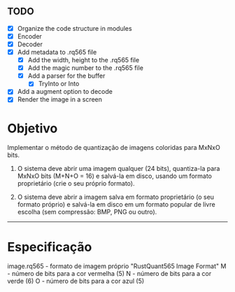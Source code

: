 ## TODO

- [X] Organize the code structure in modules
- [X] Encoder
- [X] Decoder
- [X] Add metadata to .rq565 file
  - [X] Add the width, height to the .rq565 file
  - [X] Add the magic number to the .rq565 file
  - [X] Add a parser for the buffer
    - [X] TryInto or Into
- [X] Add a augment option to decode
- [X] Render the image in a screen

# Objetivo

Implementar o método de quantização de imagens coloridas para MxNxO bits.
  1) O sistema deve abrir uma imagem qualquer (24 bits), quantiza-la para MxNxO bits (M+N+O = 16) 
  e salvá-la em disco, usando um formato proprietário (crie o seu próprio formato).

  2) O sistema deve abrir a imagem salva em formato proprietário (o seu formato próprio) e 
  salvá-la em disco em um formato popular de livre escolha (sem compressão: BMP, PNG ou outro).
---

# Especificação

image.rq565 - formato de imagem próprio "RustQuant565 Image Format"
  M - número de bits para a cor vermelha (5)
  N - número de bits para a cor verde (6)
  O - número de bits para a cor azul (5)
